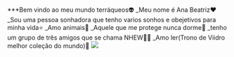***Bem vindo ao meu mundo terráqueos👽
_Meu nome é Ana Beatriz❤️
_Sou uma pessoa sonhadora que tenho varios sonhos e obejetivos para minha vida⭐
_Amo animais🐾
_Aquele que me protege nunca dorme🤍
_tenho um grupo de três amigos que se chama NHEW🦎🌻
_Amo ler(Trono de Viidro melhor coleção do mundo)📖
![](https://media1.tenor.com/m/6ECsVW78R7AAAAAC/tangled-rapunzel.gif)
